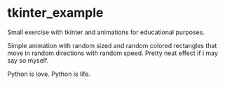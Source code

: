 # tkinter_example
Small exercise with tkinter and animations for educational purposes.

Simple animation with random sized and random colored rectangles that move in random directions with random speed. Pretty neat effect if i may say so myself.

Python is love. Python is life.
